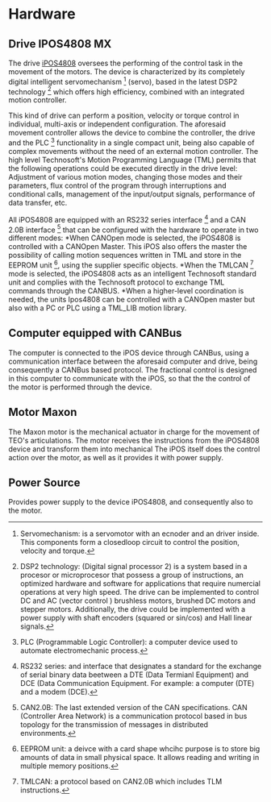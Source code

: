 Hardware
========

Drive IPOS4808 MX
------------------
The drive [iPOS4808](http://www.technosoftmotion.com/en/intelligent-drives-and-motors/other-drives/plug-in/ipos4808-mx) oversees the performing of the control task in the movement of the motors. The device is characterized by its completely digital intelligent servomechanism [^1] (servo), based in the latest DSP2 technology [^2] which offers high efficiency, combined with an integrated motion controller.

This kind of drive can perform a position, velocity or torque control in individual, multi-axis or independent configuration. The aforesaid movement controller allows the device to combine the controller, the drive and the PLC [^4] functionality in a single compact unit, being also capable of complex movements without the need of an external motion controller. The high level Technosoft's Motion Programming Language (TML) permits that the following operations could be executed directly in the drive level: Adjustment of various motion modes, changing those modes and their parameters, flux control of the program through interruptions and conditional calls, management of the input/output signals, performance of data transfer, etc.

All iPOS4808 are equipped with an RS232 series interface [^5] and a CAN 2.0B interface [^6] that can be configured with the hardware to operate in two different modes:
*When CANOpen mode is selected, the iPOS4808 is controlled with a CANOpen Master. This iPOS also offers the master the possibility of calling motion sequences written in TML and store in the EEPROM unit [^7], using the supplier specific objects.
*When the TMLCAN [^8] mode is selected, the iPOS4808 acts as an intelligent Technosoft standard unit and complies with the Technosoft protocol to exchange TML commands through the CANBUS.
*When a higher-level coordination is needed, the units Ipos4808 can be controlled with a CANOpen master but also with a PC or PLC using a TML_LIB motion library. 


Computer equipped with CANBus
-----------------------------
The computer is connected to the iPOS device through CANBus, using a communication interface between the aforesaid computer and drive, being consequently a CANBus based protocol. The fractional control is designed in this computer to communicate with the iPOS, so that the the control of the motor is performed through the device. 


Motor Maxon
------------
The Maxon motor is the mechanical actuator in charge for the movement of TEO's articulations. The motor receives the instructions from the iPOS4808 device and transform them into mechanical The iPOS itself does the control action over the motor, as well as it provides it with power supply.


Power Source
------------
Provides power supply to the device iPOS4808, and consequently also to the motor. 





[^1]: Servomechanism: is a servomotor with an ecnoder and an driver inside. This components form a closedloop circuit to control the position, velocity and torque.
[^2]: DSP2 technology: (Digital signal processor 2) is a system based in a procesor or microprocesor that possess a group of instructions, an optimized hardware and software for applications that require numercial operations at very high speed. 
The drive can be implemented to control DC and AC (vector control [^3]) brushless motors, brushed DC motors and stepper motors. Additionally, the drive could be implemented with a power supply with shaft encoders (squared or sin/cos) and Hall linear signals.
[^3]: Vector control: strategy that uses a variable-frequency inverter control method where two ortogonal compoenents (motor magnetic flux and torque), that can be visualized with a vector, represent the stator currents of a three-phase AC electric motor.
[^4]: PLC (Programmable Logic Controller): a computer device used to automate electromechanic process. 
[^5]: RS232 series: and interface that designates a standard for the exchange of serial binary data beetween a DTE (Data Termianl Equipment) and DCE (Data Communication Equipment. For example: a computer (DTE) and a modem (DCE).
[^6]: CAN2.0B: The last extended version of the CAN specifications. CAN (Controller Area Network) is a communication protocol based in bus topology for the transmission of messages in distributed environments. 
[^7]: EEPROM unit: a deivce with a card shape whcihc purpose is to store big amounts of data in small physical space. It allows reading and writing in multiple memory positions. 
[^8]: TMLCAN: a protocol based on CAN2.0B which includes TLM instructions.







